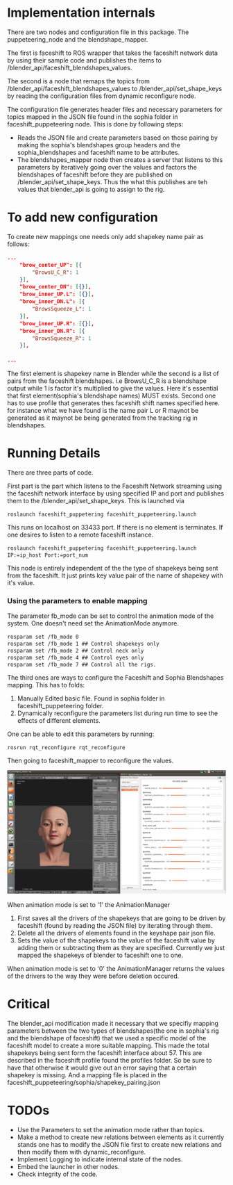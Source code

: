 # Implementation internals

There are two nodes and configuration file in this package. The puppeteering_node and the blendshape_mapper. 

The first is faceshift to ROS wrapper that takes the faceshift network data by using their sample code and publishes the items to /blender_api/faceshift_blendshapes_values. 

The second is a node that remaps the topics from /blender_api/faceshift_blendshapes_values to /blender_api/set_shape_keys by reading the configuration files from dynamic reconfigure node. 

The configuration file generates header files and necessary parameters for topics mapped in the JSON file found in the sophia folder in faceshift_puppeteering node. This is done by following steps: 
* Reads the JSON file and create parameters based on those pairing by making the sophia's blendshapes group headers and the sophia_blendshapes and faceshift name to be attributes. 
* The blendshapes_mapper node then creates a server that listens to this parameters by iteratively going over the values and factors the blendshapes of faceshift before they are published on /blender_api/set_shape_keys. Thus the what this publishes are teh values that blender_api is going to assign to the rig. 

# To add new configuration
To create new mappings one needs only add shapekey name pair as follows: 

```json
...
	"brow_center_UP": [{
		"BrowsU_C_R": 1
	}],
	"brow_center_DN": [{}],
	"brow_inner_UP.L": [{}],
	"brow_inner_DN.L": [{
		"BrowsSqueeze_L": 1
	}],
	"brow_inner_UP.R": [{}],
	"brow_inner_DN.R": [{
		"BrowsSqueeze_R": 1
	}],

...
```

The first element is shapekey  name in Blender while the second is a list of pairs from the faceshift blendshapes. i.e BrowsU_C_R is a blendshape output while 1 is factor it's multiplied to give the values. Here it's essential that first element(sophia's blendshape names) MUST exists. Second one has to use profile that generates thes faceshift shift names specified here. for instance what we have found is the name pair L or R maynot be generated as it maynot be being generated from the tracking rig in blendshapes. 

# Running Details
There are three parts of code. 

First part is the part which listens to the Faceshift Network streaming using the faceshift network interface by using specified IP and port and publishes them to the /blender_api/set_shape_keys. This is launched via

    roslaunch faceshift_puppetering faceshift_puppeteering.launch

This runs on localhost on 33433 port. If there is no element is terminates. If one desires to listen to a remote faceshift instance. 

    roslaunch faceshift_puppetering faceshift_puppeteering.launch IP:=ip_host Port:=port_num
    
This node is entirely independent of the the type of shapekeys being sent from the faceshift. It just prints key value pair of the name of shapekey with it's value. 



### Using the parameters to enable mapping 
The parameter fb_mode can be set to control the animation mode of the system. One doesn't need set the AnimationMode anymore. 

    rosparam set /fb_mode 0
    rosparam set /fb_mode 1 ## Control shapekeys only
    rosparam set /fb_mode 2 ## Control neck only
    rosparam set /fb_mode 4 ## Control eyes only
    rosparam set /fb_mode 7 ## Control all the rigs. 

The third ones are ways to configure the Faceshift and Sophia Blendshapes mapping. This has to folds: 
1. Manually Edited basic file. Found in sophia folder in faceshift_puppeteering folder. 
2. Dynamically reconfigure the parameters list during run time to see the effects of different elements. 

One can be able to edit this parameters by running: 

	rosrun rqt_reconfigure rqt_reconfigure

Then going to faceshift_mapper to reconfigure the values. 

![Image of Dynamic Reconfigure](docs/overall.png)

When animation mode is set to '1' the AnimationManager 
1. First saves all the drivers of the shapekeys that are going to be driven by faceshift (found by reading the JSON file) by iterating through them. 
2. Delete all the drivers of elements found in the keyshape pair json file.
3. Sets the value of the shapekeys to the value of the faceshift value by adding them or subtracting them as they are specified. Currently we just mapped the shapekeys of blender to faceshift one to one. 

When animation mode is set to '0' the AnimationManager returns the values of the drivers to the way they were before deletion occured. 


# Critical
The blender_api modification made it necessary that we specifiy mapping parameters between the two types of blendshapes(the one in sophia's rig and the blendshape of faceshift) that we used a specific model of the 
faceshift model to create a more suitable mapping. This made the total shapekeys being sent form the faceshift interface about 57. This are described in the faceshift profile found the profiles folder. So be sure to 
have that otherwise it would give out an error saying that a certain shapekey is missing. And a mapping file is placed in the faceshift_puppeteering/sophia/shapekey_pairing.json

# TODOs
* Use the Parameters to set the animation mode rather than topics. 
* Make a method to create new relations between elements as it currently stands one has to modify the JSON file first to create new relations and then modify them with dynamic_reconfigure. 
* Implement Logging to indicate internal state of the nodes. 
* Embed the launcher in other nodes. 
* Check integrity of the code. 
 

